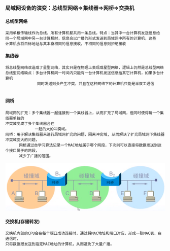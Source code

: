 ### 局域网设备的演变：总线型网络=>集线器=>网桥=>交换机
#### 总线型网络
```
采用单根传输线作为总线，所有计算机都共用一条总线，特点：当其中一台计算机发送信息给
同一个局域网中另一台计算机时，信息会以广播的形式发送到局域网中所有的计算机，这些
计算机会将目标地址与其本身相同的信息接收，不相同的信息则拒绝接收
```
#### 集线器
```
将总线型网络改造成了星型网络，其实只是在物理上表现成星型网络，逻辑上仍然是总线型网络
总线型网络缺点：多台计算机同一时间内只能有一台计算机发送信息给其它计算机，如果多台计算机
              同时发送则会产生冲突，并且在这种网络下的计算机只能是半双工通信
              
```
#### 网桥
```
局域网的扩充：多个集线器一起连接到一个集线器上，从而扩充了局域网，但同时使得每一个集线器单独的
冲突域变成了多个集线器合在
             一起的大的冲突域。 
网桥：用于解决集线器来进行局域网扩充的问题，隔离冲突域, 从而解决了扩充局域网下集线器冲突域变大的问题，
      网桥通过自学习算法记录一个MAC地址属于哪个网段，下次则可以直接将数据发送到这个接口属于的网段，
      减少了广播的范围。               
```

<img src="../photos/数据链路层/网桥.png" width="600" alt="网桥" >   

#### 交换机(存储转发)
```
交换机内部的CPU会在每个端口成功连接时，通过将MAC地址和端口对应，形成一张MAC表，在通信时，
只将数据报发送到指定MAC地址的计算机，从而避免了大量广播。
```